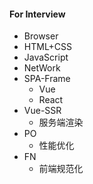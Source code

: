 #### For Interview

* Browser
* HTML+CSS
* JavaScript
* NetWork
* SPA-Frame
    * Vue
    * React
* Vue-SSR
    * 服务端渲染
* PO
    * 性能优化
* FN
    * 前端规范化